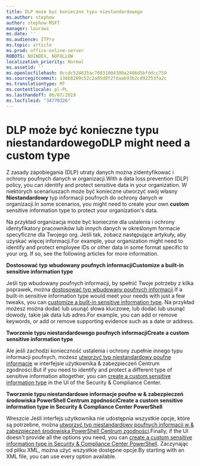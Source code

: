 ```yaml
---
title: DLP może być konieczne typu niestandardowego
ms.author: stephow
author: stephow-MSFT
manager: laurawi
ms.date: ''
ms.audience: ITPro
ms.topic: article
ms.prod: office-online-server
ROBOTS: NOINDEX, NOFOLLOW
localization_priority: Normal
ms.assetid: ''
ms.openlocfilehash: 0ccdc524625ac76031004300a2406d5bfddcc759
ms.sourcegitcommit: 136b8209c52c2a05d0f2fdaab93b2cd92253fa2c
ms.translationtype: MT
ms.contentlocale: pl-PL
ms.lasthandoff: 06/07/2019
ms.locfileid: "34770326"
---
```

# <a name="dlp-might-need-a-custom-type"></a><span data-ttu-id="0dd1d-102">DLP może być konieczne typu niestandardowego</span><span class="sxs-lookup"><span data-stu-id="0dd1d-102">DLP might need a custom type</span></span>

<span data-ttu-id="0dd1d-103">Z zasady zapobiegania (DLP) utraty danych można zidentyfikować i ochrony poufnych danych w organizacji.</span><span class="sxs-lookup"><span data-stu-id="0dd1d-103">With a data loss prevention (DLP) policy, you can identify and protect sensitive data in your organization.</span></span> <span data-ttu-id="0dd1d-104">W niektórych scenariuszach może być konieczne utworzyć swój własny **Niestandardowy** typ informacji poufnych do ochrony danych w organizacji.</span><span class="sxs-lookup"><span data-stu-id="0dd1d-104">In some scenarios, you might need to create your own **custom** sensitive information type to protect your organization's data.</span></span>

<span data-ttu-id="0dd1d-105">Na przykład organizacja może być konieczne dla ustalenia i ochrony identyfikatory pracowników lub innych danych w określonym formacie specyficzne dla Twojego org. Jeśli tak, zobacz następujące artykuły, aby uzyskać więcej informacji.</span><span class="sxs-lookup"><span data-stu-id="0dd1d-105">For example, your organization might need to identify and protect employee IDs or other data in some format specific to your org. If so, see the following articles for more information.</span></span> 
  
 <span data-ttu-id="0dd1d-106">**Dostosować typ wbudowany poufnych informacji**</span><span class="sxs-lookup"><span data-stu-id="0dd1d-106">**Customize a built-in sensitive information type**</span></span>
  
<span data-ttu-id="0dd1d-107">Jeśli typ wbudowany poufnych informacji, by spełnić Twoje potrzeby z kilka poprawek, można [dostosować typ wbudowany poufnych informacji](https://docs.microsoft.com/office365/securitycompliance/customize-a-built-in-sensitive-information-type).</span><span class="sxs-lookup"><span data-stu-id="0dd1d-107">If a built-in sensitive information type would meet your needs with just a few tweaks, you can [customize a built-in sensitive information type](https://docs.microsoft.com/office365/securitycompliance/customize-a-built-in-sensitive-information-type).</span></span> <span data-ttu-id="0dd1d-108">Na przykład możesz można dodać lub usunąć słowa kluczowe, lub dodać lub usunąć dowody, takie jak data lub adres.</span><span class="sxs-lookup"><span data-stu-id="0dd1d-108">For example, you can add or remove keywords, or add or remove supporting evidence such as a date or address.</span></span>
  
 <span data-ttu-id="0dd1d-109">**Tworzenie typu niestandardowego poufnych informacji**</span><span class="sxs-lookup"><span data-stu-id="0dd1d-109">**Create a custom sensitive information type**</span></span>
  
<span data-ttu-id="0dd1d-110">Ale jeśli zachodzi konieczność ustalenia i ochrony zupełnie innego typu informacji poufnych, możesz [utworzyć typ niestandardowy poufne informacje](https://docs.microsoft.com/office365/securitycompliance/create-a-custom-sensitive-information-type) w interfejsie użytkownika & zabezpieczeń Centrum zgodności.</span><span class="sxs-lookup"><span data-stu-id="0dd1d-110">But if you need to identify and protect a different type of sensitive information altogether, you can [create a custom sensitive information type](https://docs.microsoft.com/office365/securitycompliance/create-a-custom-sensitive-information-type) in the UI of the Security & Compliance Center.</span></span> 
  
<span data-ttu-id="0dd1d-111">**Tworzenie typu niestandardowe informacje poufne w & zabezpieczeń środowiska PowerShell Centrum zgodności**</span><span class="sxs-lookup"><span data-stu-id="0dd1d-111">**Create a custom sensitive information type in Security & Compliance Center PowerShell**</span></span>

<span data-ttu-id="0dd1d-112">Wreszcie Jeśli interfejs użytkownika nie udostępnia wszystkie opcje, które są potrzebne, można [utworzyć typ niestandardowy poufnych informacji w & zabezpieczeń środowiska PowerShell Centrum zgodności](https://docs.microsoft.com/office365/securitycompliance/create-a-custom-sensitive-information-type-in-scc-powershell).</span><span class="sxs-lookup"><span data-stu-id="0dd1d-112">Finally, if the UI doesn't provide all the options you need, you can [create a custom sensitive information type in Security & Compliance Center PowerShell](https://docs.microsoft.com/office365/securitycompliance/create-a-custom-sensitive-information-type-in-scc-powershell).</span></span> <span data-ttu-id="0dd1d-113">Zaczynając od pliku XML, można użyć wszystkie dostępne opcje.</span><span class="sxs-lookup"><span data-stu-id="0dd1d-113">By starting with an XML file, you can use every option available.</span></span>

    
